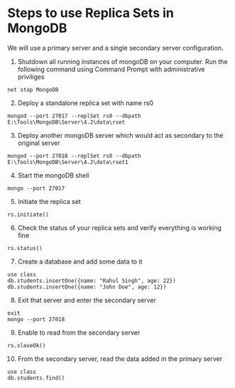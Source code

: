 # Steps to use Replica Sets in MongoDB

We will use a primary server and a single secondary server configuration.

1. Shutdown all running instances of mongoDB on your computer. Run the following command using Command Prompt with administrative priviliges
```
net stop MongoDB
```

2. Deploy a standalone replica set with name rs0
```
mongod --port 27017 --replSet rs0 --dbpath E:\Tools\MongoDB\Server\4.2\data\rset
```

3. Deploy another mongoDB server which would act as secondary to the original server
```
mongod --port 27018 --replSet rs0 --dbpath E:\Tools\MongoDB\Server\4.2\data\rset1
```

4. Start the mongoDB shell
```
mongo --port 27017
```

5. Initiate the replica set
```
rs.initiate()
```

6. Check the status of your replica sets and verify everything is working fine
```
rs.status()
```

7. Create a database and add some data to it
```
use class
db.students.insertOne({name: "Rahul Singh", age: 22})
db.students.insertOne({name: "John Doe", age: 12})
```

8. Exit that server and enter the secondary server
```
exit
mongo --port 27018
```

9. Enable to read from the secondary server
```
rs.slaveOk()
```

10. From the secondary server, read the data added in the primary server
```
use class
db.students.find()
```